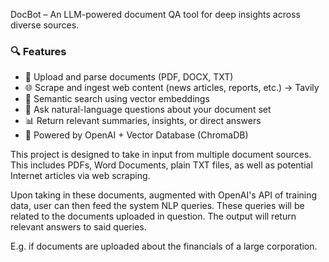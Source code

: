 DocBot – An LLM-powered document QA tool for deep insights across diverse sources.

### 🔍 Features

- 📄 Upload and parse documents (PDF, DOCX, TXT)
- 🌐 Scrape and ingest web content (news articles, reports, etc.) -> Tavily
- 🤖 Semantic search using vector embeddings
- 💬 Ask natural-language questions about your document set
- 📊 Return relevant summaries, insights, or direct answers
- 🧠 Powered by OpenAI + Vector Database (ChromaDB)

This project is designed to take in input from multiple document sources.
This includes PDFs, Word Documents, plain TXT files, as well as potential Internet articles via web scraping.

Upon taking in these documents, augmented with OpenAI's API of training data, user can then feed the system NLP queries.
These queries will be related to the documents uploaded in question. The output will return relevant answers to said queries.

E.g. if documents are uploaded about the financials of a large corporation.